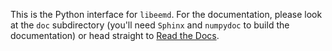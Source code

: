 This is the Python interface for `libeemd`. For the documentation, please look at the `doc` subdirectory (you'll need `Sphinx` and `numpydoc` to build the documentation) or head straight to [Read the Docs](http://pyeemd.readthedocs.org/).
